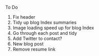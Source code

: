 To Do

1.  Fix header
2.  Tidy up blog Index summaries
3.  Image loading speed up for blog Index
4.  Go through each post and tidy
6.  Add Twitter to contact?
9.  New blog post
10. Remove resume link
